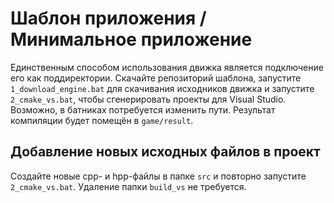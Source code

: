 # Шаблон приложения / Минимальное приложение

Единственным способом использования движка является подключение его как поддиректории.
Скачайте репозиторий шаблона, запустите `1_download_engine.bat` для скачивания исходников движка и запустите `2_cmake_vs.bat`,
чтобы сгенерировать проекты для Visual Studio. Возможно, в батниках потребуется изменить пути.
Результат компиляции будет помещён в `game/result`.

## Добавление новых исходных файлов в проект

Создайте новые cpp- и hpp-файлы в папке `src` и повторно запустите `2_cmake_vs.bat`. Удаление папки `build_vs` не требуется.
